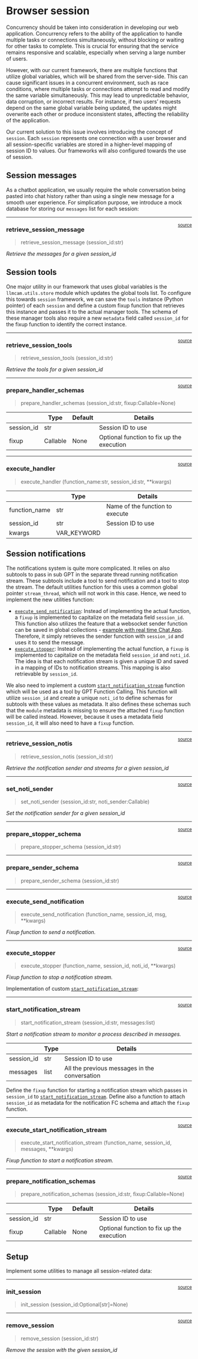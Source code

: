 # Browser session


<!-- WARNING: THIS FILE WAS AUTOGENERATED! DO NOT EDIT! -->

Concurrency should be taken into consideration in developing our web
application. Concurrency refers to the ability of the application to
handle multiple tasks or connections simultaneously, without blocking or
waiting for other tasks to complete. This is crucial for ensuring that
the service remains responsive and scalable, especially when serving a
large number of users.

However, with our current framework, there are multiple functions that
utilize global variables, which will be shared from the server-side.
This can cause significant issues in a concurrent environment, such as
race conditions, where multiple tasks or connections attempt to read and
modify the same variable simultaneously. This may lead to unpredictable
behavior, data corruption, or incorrect results. For instance, if two
users’ requests depend on the same global variable being updated, the
updates might overwrite each other or produce inconsistent states,
affecting the reliability of the application.

Our current solution to this issue involves introducing the concept of
`session`. Each `session` represents one connection with a user browser
and all session-specific variables are stored in a higher-level mapping
of session ID to values. Our frameworks will also configured towards the
use of session.

## Session messages

As a chatbot application, we usually require the whole conversation
being pasted into chat history rather than using a single new message
for a smooth user experience. For simplication purpose, we introduce a
mock database for storing our `messages` list for each session:

------------------------------------------------------------------------

<a
href="https://github.com/ninjalabo/llmcam/blob/main/llmcam/application/session.py#L32"
target="_blank" style="float:right; font-size:smaller">source</a>

### retrieve_session_message

>  retrieve_session_message (session_id:str)

*Retrieve the messages for a given session_id*

## Session tools

One major utility in our framework that uses global variables is the
`llmcam.utils.store` module which updates the global tools list. To
configure this towards `session` framework, we can save the `tools`
instance (Python pointer) of each `session` and define a custom fixup
function that retrieves this instance and passes it to the actual
manager tools. The schema of these manager tools also require a new
`metadata` field called `session_id` for the fixup function to identify
the correct instance.

------------------------------------------------------------------------

<a
href="https://github.com/ninjalabo/llmcam/blob/main/llmcam/application/session.py#L40"
target="_blank" style="float:right; font-size:smaller">source</a>

### retrieve_session_tools

>  retrieve_session_tools (session_id:str)

*Retrieve the tools for a given session_id*

------------------------------------------------------------------------

<a
href="https://github.com/ninjalabo/llmcam/blob/main/llmcam/application/session.py#L46"
target="_blank" style="float:right; font-size:smaller">source</a>

### prepare_handler_schemas

>  prepare_handler_schemas (session_id:str, fixup:Callable=None)

<table>
<thead>
<tr>
<th></th>
<th><strong>Type</strong></th>
<th><strong>Default</strong></th>
<th><strong>Details</strong></th>
</tr>
</thead>
<tbody>
<tr>
<td>session_id</td>
<td>str</td>
<td></td>
<td>Session ID to use</td>
</tr>
<tr>
<td>fixup</td>
<td>Callable</td>
<td>None</td>
<td>Optional function to fix up the execution</td>
</tr>
</tbody>
</table>

------------------------------------------------------------------------

<a
href="https://github.com/ninjalabo/llmcam/blob/main/llmcam/application/session.py#L55"
target="_blank" style="float:right; font-size:smaller">source</a>

### execute_handler

>  execute_handler (function_name:str, session_id:str, **kwargs)

<table>
<thead>
<tr>
<th></th>
<th><strong>Type</strong></th>
<th><strong>Details</strong></th>
</tr>
</thead>
<tbody>
<tr>
<td>function_name</td>
<td>str</td>
<td>Name of the function to execute</td>
</tr>
<tr>
<td>session_id</td>
<td>str</td>
<td>Session ID to use</td>
</tr>
<tr>
<td>kwargs</td>
<td>VAR_KEYWORD</td>
<td></td>
</tr>
</tbody>
</table>

## Session notifications

The notifications system is quite more complicated. It relies on also
subtools to pass in sub GPT in the separate thread running notification
stream. These subtools include a tool to send notification and a tool to
stop the stream. The default utilities function for this uses a common
global pointer `stream_thread`, which will not work in this case. Hence,
we need to implement the new utilities function:

- [`execute_send_notification`](https://ninjalabo.github.io/llmcam/application/session.html#execute_send_notification):
  Instead of implementing the actual function, a `fixup` is implemented
  to capitalize on the metadata field `session_id`. This function also
  utilizes the feature that a websocket sender function can be saved in
  global collections - [example with real time Chat
  App](https://docs.fastht.ml/explains/websockets.html#real-time-chat-app).
  Therefore, it simply retrieves the sender function with `session_id`
  and uses it to send the message.  
- [`execute_stopper`](https://ninjalabo.github.io/llmcam/application/session.html#execute_stopper):
  Instead of implementing the actual function, a `fixup` is implemented
  to capitalize on the metadata field `session_id` and `noti_id`. The
  idea is that each notification stream is given a unique ID and saved
  in a mapping of IDs to notification streams. This mapping is also
  retrievable by `session_id`.

We also need to implement a custom
[`start_notification_stream`](https://ninjalabo.github.io/llmcam/application/session.html#start_notification_stream)
function which will be used as a tool by GPT Function Calling. This
function will utilize `session_id` and create a unique `noti_id` to
define schemas for subtools with these values as metadata. It also
defines these schemas such that the `module` metadata is missing to
ensure the attached `fixup` function will be called instead. However,
because it uses a metadata field `session_id`, it will also need to have
a `fixup` function.

------------------------------------------------------------------------

<a
href="https://github.com/ninjalabo/llmcam/blob/main/llmcam/application/session.py#L68"
target="_blank" style="float:right; font-size:smaller">source</a>

### retrieve_session_notis

>  retrieve_session_notis (session_id:str)

*Retrieve the notification sender and streams for a given session_id*

------------------------------------------------------------------------

<a
href="https://github.com/ninjalabo/llmcam/blob/main/llmcam/application/session.py#L73"
target="_blank" style="float:right; font-size:smaller">source</a>

### set_noti_sender

>  set_noti_sender (session_id:str, noti_sender:Callable)

*Set the notification sender for a given session_id*

------------------------------------------------------------------------

<a
href="https://github.com/ninjalabo/llmcam/blob/main/llmcam/application/session.py#L111"
target="_blank" style="float:right; font-size:smaller">source</a>

### prepare_stopper_schema

>  prepare_stopper_schema (session_id:str)

------------------------------------------------------------------------

<a
href="https://github.com/ninjalabo/llmcam/blob/main/llmcam/application/session.py#L94"
target="_blank" style="float:right; font-size:smaller">source</a>

### prepare_sender_schema

>  prepare_sender_schema (session_id:str)

------------------------------------------------------------------------

<a
href="https://github.com/ninjalabo/llmcam/blob/main/llmcam/application/session.py#L79"
target="_blank" style="float:right; font-size:smaller">source</a>

### execute_send_notification

>  execute_send_notification (function_name, session_id, msg, **kwargs)

*Fixup function to send a notification.*

------------------------------------------------------------------------

<a
href="https://github.com/ninjalabo/llmcam/blob/main/llmcam/application/session.py#L86"
target="_blank" style="float:right; font-size:smaller">source</a>

### execute_stopper

>  execute_stopper (function_name, session_id, noti_id, **kwargs)

*Fixup function to stop a notification stream.*

Implementation of custom
[`start_notification_stream`](https://ninjalabo.github.io/llmcam/application/session.html#start_notification_stream):

------------------------------------------------------------------------

<a
href="https://github.com/ninjalabo/llmcam/blob/main/llmcam/application/session.py#L133"
target="_blank" style="float:right; font-size:smaller">source</a>

### start_notification_stream

>  start_notification_stream (session_id:str, messages:list)

*Start a notification stream to monitor a process described in
messages.*

<table>
<thead>
<tr>
<th></th>
<th><strong>Type</strong></th>
<th><strong>Details</strong></th>
</tr>
</thead>
<tbody>
<tr>
<td>session_id</td>
<td>str</td>
<td>Session ID to use</td>
</tr>
<tr>
<td>messages</td>
<td>list</td>
<td>All the previous messages in the conversation</td>
</tr>
</tbody>
</table>

Define the `fixup` function for starting a notification stream which
passes in `session_id` to
[`start_notification_stream`](https://ninjalabo.github.io/llmcam/application/session.html#start_notification_stream).
Define also a function to attach `session_id` as metadata for the
notification FC schema and attach the `fixup` function.

------------------------------------------------------------------------

<a
href="https://github.com/ninjalabo/llmcam/blob/main/llmcam/application/session.py#L189"
target="_blank" style="float:right; font-size:smaller">source</a>

### execute_start_notification_stream

>  execute_start_notification_stream (function_name, session_id, messages,
>                                         **kwargs)

*Fixup function to start a notification stream.*

------------------------------------------------------------------------

<a
href="https://github.com/ninjalabo/llmcam/blob/main/llmcam/application/session.py#L179"
target="_blank" style="float:right; font-size:smaller">source</a>

### prepare_notification_schemas

>  prepare_notification_schemas (session_id:str, fixup:Callable=None)

<table>
<thead>
<tr>
<th></th>
<th><strong>Type</strong></th>
<th><strong>Default</strong></th>
<th><strong>Details</strong></th>
</tr>
</thead>
<tbody>
<tr>
<td>session_id</td>
<td>str</td>
<td></td>
<td>Session ID to use</td>
</tr>
<tr>
<td>fixup</td>
<td>Callable</td>
<td>None</td>
<td>Optional function to fix up the execution</td>
</tr>
</tbody>
</table>

## Setup

Implement some utilities to manage all session-related data:

------------------------------------------------------------------------

<a
href="https://github.com/ninjalabo/llmcam/blob/main/llmcam/application/session.py#L209"
target="_blank" style="float:right; font-size:smaller">source</a>

### init_session

>  init_session (session_id:Optional[str]=None)

------------------------------------------------------------------------

<a
href="https://github.com/ninjalabo/llmcam/blob/main/llmcam/application/session.py#L227"
target="_blank" style="float:right; font-size:smaller">source</a>

### remove_session

>  remove_session (session_id:str)

*Remove the session with the given session_id*
